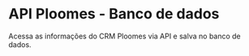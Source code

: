 # API Ploomes - Banco de dados

Acessa as informações do CRM Ploomes via API e salva no banco de dados.